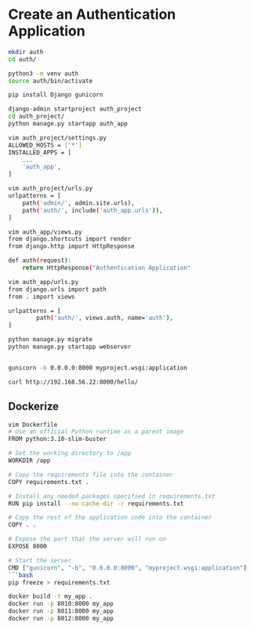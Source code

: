 # Create an Authentication Application
```bash
mkdir auth
cd auth/

python3 -m venv auth
source auth/bin/activate

pip install Django gunicorn
```

```bash
django-admin startproject auth_project
cd auth_project/
python manage.py startapp auth_app
```

```bash
vim auth_project/settings.py
ALLOWED_HOSTS = ['*']
INSTALLED_APPS = [
	...
    'auth_app',
]

vim auth_project/urls.py 
urlpatterns = [
    path('admin/', admin.site.urls),
    path('auth/', include('auth_app.urls')),
]
```

```bash
vim auth_app/views.py 
from django.shortcuts import render
from django.http import HttpResponse

def auth(request):
    return HttpResponse("Authentication Application"

vim auth_app/urls.py 
from django.urls import path
from . import views

urlpatterns = [
        path('auth/', views.auth, name='auth'),
]
```
```bash
python manage.py migrate
python manage.py startapp webserver
```

 ```bash

gunicorn -b 0.0.0.0:8000 myproject.wsgi:application
```

```bash
curl http://192.168.56.22:8000/hello/
```

## Dockerize
```bash
vim Dockerfile
# Use an official Python runtime as a parent image
FROM python:3.10-slim-buster

# Set the working directory to /app
WORKDIR /app

# Copy the requirements file into the container
COPY requirements.txt .

# Install any needed packages specified in requirements.txt
RUN pip install --no-cache-dir -r requirements.txt

# Copy the rest of the application code into the container
COPY . .

# Expose the port that the server will run on
EXPOSE 8000

# Start the server
CMD ["gunicorn", "-b", "0.0.0.0:8000", "myproject.wsgi:application"]
```bash
pip freeze > requirements.txt
```

```bash
docker build -t my_app .
docker run -p 8010:8000 my_app
docker run -p 8011:8000 my_app
docker run -p 8012:8000 my_app
```